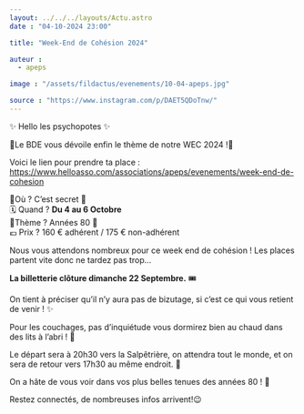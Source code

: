 ```yaml
---
layout: ../../../layouts/Actu.astro
date : "04-10-2024 23:00"

title: "Week-End de Cohésion 2024"

auteur :
  - apeps

image : "/assets/fildactus/evenements/10-04-apeps.jpg"

source : "https://www.instagram.com/p/DAET5QDoTnw/"
---
```


✨ Hello les psychopotes ✨

🎊Le BDE vous dévoile enfin le thème de notre WEC 2024 !🎊

Voici le lien pour prendre ta place :  
https://www.helloasso.com/associations/apeps/evenements/week-end-de-cohesion

📍Où ? C’est secret 🤫  
🗓️ Quand ? __Du 4 au 6 Octobre__  
🪩Thème ? Années 80 🕺  
💶 Prix ? 160 € adhérent / 175 € non-adhérent

Nous vous attendons nombreux pour ce week end de cohésion ! Les places partent vite donc ne tardez pas trop…

__La billetterie clôture dimanche 22 Septembre.__ 🎟️

On tient à préciser qu’il n’y aura pas de bizutage, si c’est ce qui vous retient de venir ! ✨

Pour les couchages, pas d’inquiétude vous dormirez bien au chaud dans des lits à l’abri ! 🛌

Le départ sera à 20h30 vers la Salpêtrière, on attendra tout le monde, et on sera de retour vers 17h30 au même endroit. 🚌

On a hâte de vous voir dans vos plus belles tenues des années 80 ! 👯

Restez connectés, de nombreuses infos arrivent!😉